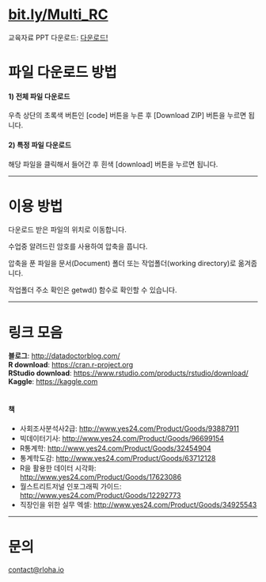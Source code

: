 # [bit.ly/Multi_RC](https://bit.ly/Multi_RC)

교육자료 PPT 다운로드: [다운로드!](https://docs.google.com/presentation/d/1MT19KQUxGyH8oeX5Svn0iNQNFUppNkEX/edit?usp=share_link&ouid=108091373383925640826&rtpof=true&sd=true)

# 파일 다운로드 방법

#### 1) 전체 파일 다운로드 
우측 상단의 초록색 버튼인 [code] 버튼을 누른 후 [Download ZIP] 버튼을 누르면 됩니다.

#### 2) 특정 파일 다운로드
해당 파일을 클릭해서 들어간 후 흰색 [download] 버튼을 누르면 됩니다.

---------
# 이용 방법

다운로드 받은 파일의 위치로 이동합니다.

수업중 알려드린 암호를 사용하여 압축을 풉니다.

압축을 푼 파일을 문서(Document) 폴더 또는 작업폴더(working directory)로 옮겨줍니다.

작업폴더 주소 확인은 getwd() 함수로 확인할 수 있습니다.
<br>

---------
# 링크 모음
<b>블로그</b>: http://datadoctorblog.com/ <br>
<b>R download</b>: https://cran.r-project.org <br>
<b>RStudio download</b>: https://www.rstudio.com/products/rstudio/download/ <br>
<b>Kaggle</b>: https://kaggle.com <br>
<br>

#### 책
- 사회조사분석사2급: http://www.yes24.com/Product/Goods/93887911 <br>
- 빅데이터기사: http://www.yes24.com/Product/Goods/96699154 <br>
- R통계학: http://www.yes24.com/Product/Goods/32454904 <br>
- 통계학도감: http://www.yes24.com/Product/Goods/63712128 <br>
- R을 활용한 데이터 시각화: http://www.yes24.com/Product/Goods/17623086 <br>
- 월스트리트저널 인포그래픽 가이드: http://www.yes24.com/Product/Goods/12292773 <br>
- 직장인을 위한 실무 엑셀: http://www.yes24.com/Product/Goods/34925543 <br>

---------
# 문의
contact@rloha.io
